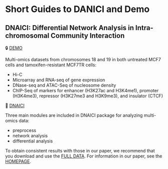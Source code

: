 #  Short Guides to DANICI and Demo
## DNAICI: Differential Network Analysis in Intra-chromosomal Community Interaction

:lock: [DEMO](https://github.com/differential-network-analysis/dnaici/tree/master/demo)

Multi-omics datasets from chromosomes 18 and 19 in both untreated MCF7 cells and tamoxifen-resistant MCF7TR cells:
* Hi-C
* Microarray and RNA-seq of gene expression
* DNase-seq and ATAC-Seq of nucleosome density
* ChIP-Seq of markers for enhancer (H3K27ac and H3K4me1), promoter (H3K4me3), repressor (H3K27me3 and H3K9me3), and insulator (CTCF)

:key: [DNAICI](https://github.com/differential-network-analysis/dnaici/tree/master/dnaici)

Three main modules are included in DNAICI package for analyzing multi-omics data:
* preprocess
* network analysis
* differential analysis


To obtain consistent results with those in our paper, we recommend that you download and use the [FULL DATA](https://drive.google.com/file/d/1YbdZ7y5bRNqbP_4hVt6rcZM2Om1PoA-b/view?usp=drive_link).
For information in our paper, see the [HOMEPAGE](https://dnaici.github.io/dnaici/).


